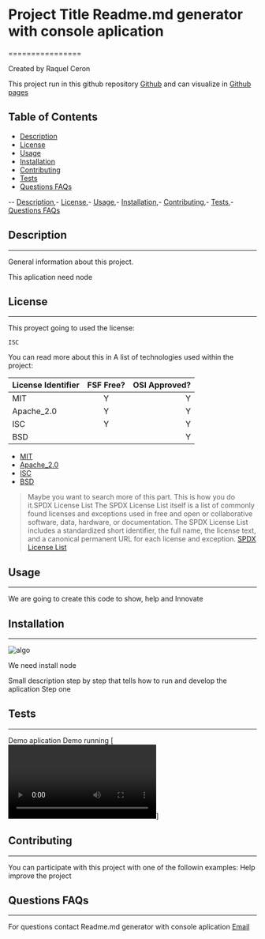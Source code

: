 
  
# Project Title  Readme.md generator with console aplication 
================

Created by Raquel Ceron

This project  run in this github repository [Github](https://github.com/rakeru2006/html-node)
and can visualize in [Github pages](https://rakeru2006.github.io/html-node/)


## Table of Contents
   
  - [Description](#description)
  - [License](#license)
  - [Usage](#usage)
  - [Installation](#installation)
  - [Contributing](#contributing)
  - [Tests](#tests)
  - [Questions FAQs](#questions-faqs)

 -- [Description](#contents),- [License](#License),- [Usage](#Usage),- [Installation](#Installation),- [Contributing](#Contributing),- [Tests](#Tests),- [Questions FAQs](#Questions)


## Description 
  ***
  General information about this project.

  This aplication need node 
  
## License
  ***
  
  
  This proyect going to used the license:
  ~~~
  ISC
  ~~~
  You can read more about this in
  A list of technologies used within the project:
  
  | License Identifier| FSF Free? | OSI Approved? |
  |:--------------|:-------------:|--------------:|
  | MIT| Y | Y|
  | Apache_2.0 | Y | Y|
  | ISC | Y | Y |
  | BSD |  | Y |
  
  * [MIT](https://spdx.org/licenses/MIT.html)
  * [Apache_2.0 ](https://spdx.org/licenses/Apache-2.0.html)
  * [ISC](https://spdx.org/licenses/ISC.html)
  * [BSD](https://spdx.org/licenses/BSD-1-Clause.html)
  
  > Maybe you want to search more of this part.
  > This is how you do it.SPDX License List
  > The SPDX License List itself is a list of commonly found licenses and
  > exceptions used in free and open or collaborative software, data, hardware,
  > or documentation. The SPDX License List includes a standardized short identifier,
  > the full name, the license text, and a canonical
  > permanent URL for each license and exception.
  > [SPDX License List](https://spdx.org/licenses/)
    
    
## Usage
  ***
We are going to create this code to show, help and Innovate

## Installation
***


![algo](https://pbs.twimg.com/profile_images/1053055123193122816/IUwo6l_Q_400x400.jpg)


We need install node 

Small description step by step that tells how to run and develop the aplication 
Step one 

## Tests
***

Demo aplication
Demo running
[![video](https://github.com/rakeru2006/html-node/blob/master/test.m4v)]


## Contributing
***
You can participate with this project with one of the followin examples: 
 Help improve the project


## Questions FAQs
***

For questions contact Readme.md generator with console aplication
[Email](rakeru2006@gmail.com)
